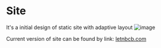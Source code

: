 # Site
It's a initial design of static site with adaptive layout
![image](https://user-images.githubusercontent.com/15203482/54956992-8a77b100-4f62-11e9-880f-a4a3caf54c8e.png)

Current version of site can be found by link: [letnbcb.com](http://letnbcb.com)
